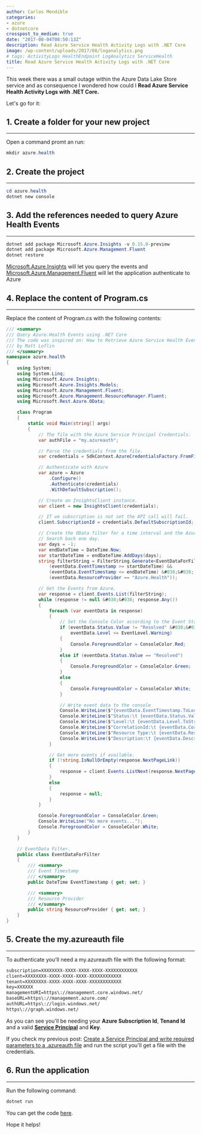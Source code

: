 ```yaml
---
author: Carlos Mendible
categories:
- azure
- dotnetcore
crosspost_to_medium: true
date: "2017-08-04T08:50:13Z"
description: Read Azure Service Health Activity Logs with .NET Core
image: /wp-content/uploads/2017/08/loganalytics.png
# tags: ActivityLogs HealthEndpoint LogAnalytics ServiceHealth
title: Read Azure Service Health Activity Logs with .NET Core
---
```

This week there was a small outage within the Azure Data Lake Store service and as consequence I wondered how could I **Read Azure Service Health Activity Logs with .NET Core.**

Let's go for it:

## 1. Create a folder for your new project
---
Open a command promt an run: 
    
``` powershell
mkdir azure.health
```
## 2. Create the project
---
``` powershell
cd azure.health
dotnet new console
```
## 3. Add the references needed to query Azure Health Events
---
``` powershell
dotnet add package Microsoft.Azure.Insights -v 0.15.0-preview
dotnet add package Microsoft.Azure.Management.Fluent
dotnet restore
```

<a href="https://www.nuget.org/packages/Microsoft.Azure.Insights/" target="_blank">Microsoft.Azure.Insights</a> will let you query the events and <a href="https://www.nuget.org/packages/Microsoft.Azure.Management.Fluent" target="_blank">Microsoft.Azure.Management.Fluent</a> will let the application authenticate to Azure

## 4. Replace the content of Program.cs
---
Replace the content of Program.cs with the following contents:
          
``` csharp
/// <summary>
/// Query Azure.Health Events using .NET Core
/// The code was inspired on: How to Retrieve Azure Service Health Event Logs (https://code.msdn.microsoft.com/windowsapps/How-To-Programmatically-49df487d/view/Reviews)
/// by Matt Loflin
/// </summary>
namespace azure.health
{
    using System;
    using System.Linq;
    using Microsoft.Azure.Insights;
    using Microsoft.Azure.Insights.Models;
    using Microsoft.Azure.Management.Fluent;
    using Microsoft.Azure.Management.ResourceManager.Fluent;
    using Microsoft.Rest.Azure.OData;

    class Program
    {
        static void Main(string[] args)
        {
            // The file with the Azure Service Principal Credentials.
            var authFile = "my.azureauth";

            // Parse the credentials from the file.
            var credentials = SdkContext.AzureCredentialsFactory.FromFile(authFile);

            // Authenticate with Azure
            var azure = Azure
                .Configure()
                .Authenticate(credentials)
                .WithDefaultSubscription();

            // Create an InsightsClient instance.
            var client = new InsightsClient(credentials);

            // If we subscription is not set the API call will fail. 
            client.SubscriptionId = credentials.DefaultSubscriptionId;

            // Create the OData filter for a time interval and the Azure.Health Provider.
            // Search back one day.
            var days = -1;
            var endDateTime = DateTime.Now;
            var startDateTime = endDateTime.AddDays(days);
            string filterString = FilterString.Generate<EventDataForFilter>(eventData =>
                (eventData.EventTimestamp >= startDateTime) &&
                (eventData.EventTimestamp <= endDateTime) &#038;&#038;
                (eventData.ResourceProvider == "Azure.Health"));

            // Get the Events from Azure.
            var response = client.Events.List(filterString);
            while (response != null &#038;&#038; response.Any())
            {
                foreach (var eventData in response)
                {
                    // Set the Console Color according to the Event Status. 
                    if (eventData.Status.Value != "Resolved" &#038;&#038;
                        eventData.Level <= EventLevel.Warning)
                    {
                        Console.ForegroundColor = ConsoleColor.Red;
                    }
                    else if (eventData.Status.Value == "Resolved")
                    {
                        Console.ForegroundColor = ConsoleColor.Green;
                    }
                    else
                    {
                        Console.ForegroundColor = ConsoleColor.White;
                    }

                    // Write event data to the console
                    Console.WriteLine($"{eventData.EventTimestamp.ToLocalTime()} - {eventData.ResourceProviderName.Value} - {eventData.OperationName.Value}");
                    Console.WriteLine($"Status:\t {eventData.Status.Value}");
                    Console.WriteLine($"Level:\t {eventData.Level.ToString()}");
                    Console.WriteLine($"CorrelationId:\t {eventData.CorrelationId}");
                    Console.WriteLine($"Resource Type:\t {eventData.ResourceType.Value}");
                    Console.WriteLine($"Description:\t {eventData.Description}");
                }

                // Get more events if available.
                if (!string.IsNullOrEmpty(response.NextPageLink))
                {
                    response = client.Events.ListNext(response.NextPageLink);
                }
                else
                {
                    response = null;
                }
            }

            Console.ForegroundColor = ConsoleColor.Green;
            Console.WriteLine("No more events...");
            Console.ForegroundColor = ConsoleColor.White;
        }
    }

    // EventData Filter. 
    public class EventDataForFilter
    {
        /// <summary>
        /// Event Timestamp
        /// </summary>
        public DateTime EventTimestamp { get; set; }

        /// <summary>
        /// Resource Provider
        /// </summary>
        public string ResourceProvider { get; set; }
    }
}
```

## 5. Create the my.azureauth file
---
To authenticate you'll need a my.azureauth file with the following format:

``` xml
subscription=XXXXXXXX-XXXX-XXXX-XXXX-XXXXXXXXXXXX
client=XXXXXXXX-XXXX-XXXX-XXXX-XXXXXXXXXXXX
tenant=XXXXXXXX-XXXX-XXXX-XXXX-XXXXXXXXXXXX
key=XXXXXX
managementURI=https\://management.core.windows.net/
baseURL=https\://management.azure.com/
authURL=https\://login.windows.net/
https\://graph.windows.net/
```
          
As you can see you'll be needing your **Azure Subscription Id**, **Tenand Id** and a valid **<a href="https://docs.microsoft.com/en-us/azure/azure-resource-manager/resource-group-authenticate-service-principal" target="_blank">Service Principal</a>** and **Key**.

If you check my previous post: <a href="https://carlos.mendible.com/2017/08/02/create-service-principal-write-required-parameters-to-azureauth-file/">Create a Service Principal and write required parameters to a .azureauth file</a> and run the script you'll get a file with the credentials. 
            
## 6. Run the application
---
Run the following command:
                
  ``` powershell
dotnet run
```
You can get the code <a href="https://github.com/cmendible/dotnetcore.samples/tree/master/azure.health" target="_blank">here</a>.

Hope it helps!
